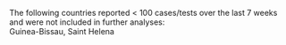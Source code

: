The following countries reported < 100 cases/tests over the last 7 weeks and were not included in further analyses:<br>Guinea-Bissau, Saint Helena
<br>
